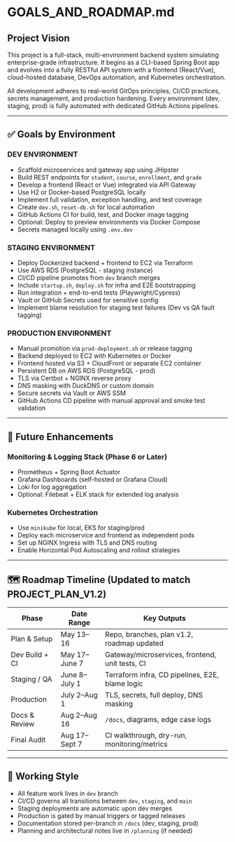 # GOALS\_AND\_ROADMAP.md

## Project Vision

This project is a full-stack, multi-environment backend system simulating enterprise-grade infrastructure. It begins as a CLI-based Spring Boot app and evolves into a fully RESTful API system with a frontend (React/Vue), cloud-hosted database, DevOps automation, and Kubernetes orchestration.

All development adheres to real-world GitOps principles, CI/CD practices, secrets management, and production hardening. Every environment (dev, staging, prod) is fully automated with dedicated GitHub Actions pipelines.

---

## ✅ Goals by Environment

### DEV ENVIRONMENT

* Scaffold microservices and gateway app using JHipster
* Build REST endpoints for `student`, `course`, `enrollment`, and `grade`
* Develop a frontend (React or Vue) integrated via API Gateway
* Use H2 or Docker-based PostgreSQL locally
* Implement full validation, exception handling, and test coverage
* Create `dev.sh`, `reset-db.sh` for local automation
* GitHub Actions CI for build, test, and Docker image tagging
* Optional: Deploy to preview environments via Docker Compose
* Secrets managed locally using `.env.dev`

### STAGING ENVIRONMENT

* Deploy Dockerized backend + frontend to EC2 via Terraform
* Use AWS RDS (PostgreSQL - staging instance)
* CI/CD pipeline promotes from `dev` branch merges
* Include `startup.sh`, `deploy.sh` for infra and E2E bootstrapping
* Run integration + end-to-end tests (Playwright/Cypress)
* Vault or GitHub Secrets used for sensitive config
* Implement blame resolution for staging test failures (Dev vs QA fault tagging)

### PRODUCTION ENVIRONMENT

* Manual promotion via `prod-deployment.sh` or release tagging
* Backend deployed to EC2 with Kubernetes or Docker
* Frontend hosted via S3 + CloudFront or separate EC2 container
* Persistent DB on AWS RDS (PostgreSQL - prod)
* TLS via Certbot + NGINX reverse proxy
* DNS masking with DuckDNS or custom domain
* Secure secrets via Vault or AWS SSM
* GitHub Actions CD pipeline with manual approval and smoke test validation

---

## 🚀 Future Enhancements

### Monitoring & Logging Stack (Phase 6 or Later)

* Prometheus + Spring Boot Actuator
* Grafana Dashboards (self-hosted or Grafana Cloud)
* Loki for log aggregation
* Optional: Filebeat + ELK stack for extended log analysis

### Kubernetes Orchestration

* Use `minikube` for local, EKS for staging/prod
* Deploy each microservice and frontend as independent pods
* Set up NGINX Ingress with TLS and DNS routing
* Enable Horizontal Pod Autoscaling and rollout strategies

---

## 🗺️ Roadmap Timeline (Updated to match PROJECT\_PLAN\_V1.2)

| Phase          | Date Range    | Key Outputs                                     |
| -------------- | ------------- | ----------------------------------------------- |
| Plan & Setup   | May 13–16     | Repo, branches, plan v1.2, roadmap updated      |
| Dev Build + CI | May 17–June 7 | Gateway/microservices, frontend, unit tests, CI |
| Staging / QA   | June 8–July 1 | Terraform infra, CD pipelines, E2E, blame logic |
| Production     | July 2–Aug 1  | TLS, secrets, full deploy, DNS masking          |
| Docs & Review  | Aug 2–Aug 16  | `/docs`, diagrams, edge case logs               |
| Final Audit    | Aug 17–Sept 7 | CI walkthrough, dry-run, monitoring/metrics     |

---

## 🧩 Working Style

* All feature work lives in `dev` branch
* CI/CD governs all transitions between `dev`, `staging`, and `main`
* Staging deployments are automatic upon dev merges
* Production is gated by manual triggers or tagged releases
* Documentation stored per-branch in `/docs` (dev, staging, prod)
* Planning and architectural notes live in `/planning` (if needed)